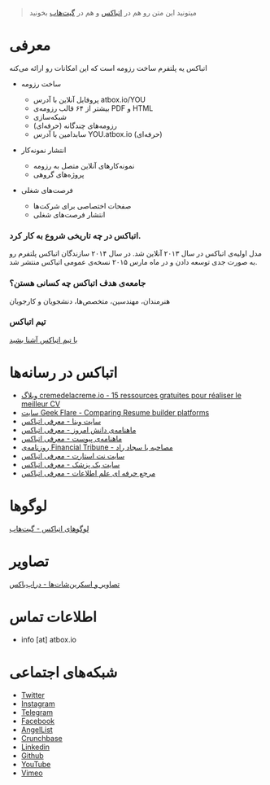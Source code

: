 >میتونید این متن رو هم در [اتباکس](https://atbox.io/pages/press-kit) و هم در [گیت‌هاب](https://github.com/Atbox/presskit) بخونید

# معرفی #

اتباکس یه پلتفرم ساخت رزومه است که این امکانات رو ارائه می‌کنه

* ساخت رزومه
  * پروفایل آنلاین با آدرس atbox.io/YOU
  * بیشتر از ۶۴ قالب رزومه‌ی PDF و HTML
  * شبکه‌سازی
  * رزومه‌های چندگانه (حرفه‌ای)
  * سابدامین با آدرس YOU.atbox.io (حرفه‌ای)

* انتشار نمونه‌کار
  * نمونه‌کارهای آنلاین متصل به رزومه
  * پروژه‌های گروهی

* فرصت‌های شغلی
  * صفحات اختصاصی برای شرکت‌ها
  * انتشار فرصت‌های شغلی

### اتباکس در چه تاریخی شروع به کار کرد. ###
مدل اولیه‌ی اتباکس در سال ۲۰۱۳ آنلاین شد. در سال ۲۰۱۴ سازندگان اتباکس پلتفرم رو به صورت جدی توسعه دادن و در ماه مارس ۲۰۱۵ نسخه‌ی عمومی اتباکس منتشر شد.

### جامعه‌ی هدف اتباکس چه کسانی هستن؟ ###
هنرمندان، مهندسین، متخصص‌ها، دنشجویان و کارجویان

### تیم اتباکس ###
[با تیم اتباکس آشنا بشید](https://atbox.io/pages/team)


# اتباکس در رسانه‌ها #

* [وبلاگ cremedelacreme.io - 15 ressources gratuites pour réaliser le meilleur CV](http://blog.cremedelacreme.io/2017/06/08/rh-cv-ressources-gratuites/)
* [سایت Geek Flare - Comparing Resume builder platforms](https://geekflare.com/free-visual-resume-to-impress/)
* [سایت وبنا - معرفی اتباکس](http://webna.ir/9318/best-free-resume-builder)
* [ماهنامه‌ی دانش امروز - معرفی اتباکس](http://daneshemrouz.com/2016/11/22/%D8%B3%D8%A7%D8%AE%D8%AA-%D8%B1%D9%88%D8%B2%D9%85%D9%87-%D8%AF%D8%B1-%D8%A7%D8%AA%D8%A8%D8%A7%DA%A9%D8%B3-%D8%AA%D9%86%D9%87%D8%A7-%D8%AF%D8%B1-160-%D8%AB%D8%A7%D9%86%DB%8C%D9%87/)
* [ماهنامه‌ی پیوست - معرفی اتباکس](http://peivast.com/solution/%D8%A8%D8%B1%D9%88-%DA%A9%D8%A7%D8%B1-%D9%85%DB%8C%E2%80%8C%DA%A9%D9%86%D8%8C-%D9%86%DA%AF%D9%88-%D9%86%DB%8C%D8%B3%D8%AA-%DA%A9%D8%A7%D8%B1/)
* [روزنامه‌ی Financial Tribune - مصاحبه با سجاد راد](http://financialtribune.com/articles/sci-tech/42477/atbox-perfect-cv-job)
* [سایت نت استارت - معرفی اتباکس](http://www.netstart.ir/7231/%D8%A7%DB%8C%D9%86-%D8%A8%D8%A7%D8%B1-%D9%81%D8%B1%D8%B5%D8%AA%E2%80%8C%D9%87%D8%A7%DB%8C-%D8%B4%D8%BA%D9%84%DB%8C-%D8%B4%D9%85%D8%A7-%D8%B1%D8%A7-%D9%BE%DB%8C%D8%AF%D8%A7-%D9%85%DB%8C%E2%80%8C%DA%A9/)
* [سایت یک پزشک - معرفی اتباکس](http://1pezeshk.com/archives/2015/11/atbox.html)
* [مرجع حرفه ای علم اطلاعات - معرفی اتباکس](http://libjobs.ir/لذت-داشتن-یک-رزومه-حرفه-ای-را-با-atbox-بچشید/)


# لوگو‌ها #
[لوگو‌های اتباکس - گیت‌هاب](https://github.com/Atbox/logo)

# تصاویر #
[تصاویر و اسکرین‌شات‌ها - دراپ‌باکس](https://www.dropbox.com/sh/ss5ooqn2ngz5mwh/AAAKp4TmaAItZ4OgipNbQ3Mqa?dl=0)

# اطلاعات تماس #
* info [at] atbox.io

# شبکه‌های اجتماعی #
* [Twitter](https://twitter.com/atbox)
* [Instagram](https://instagram.com/atbox)
* [Telegram](https://telegram.me/atbox)
* [Facebook](https://facebook.com/atbox)
* [AngelList](https://angel.co/atbox)
* [Crunchbase](http://crunchbase.com/organization/atbox-io)
* [Linkedin](https://www.linkedin.com/company/atbox)
* [Github](https://github.com/atbox)
* [YouTube](https://www.youtube.com/channel/UCliUnQtp--WIbeerevL0uzA)
* [Vimeo](https://vimeo.com/atbox)


